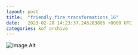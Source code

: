 ```yaml
---
layout:	post
title:	"friendly_fire_transformations_16"
date:	2023-02-28 14:23:37.246283806 +0000 UTC
categories:	kof archive
---
```


![Image Alt](https://k0f.github.io/assets/friendly_fire_transformations_16.png)